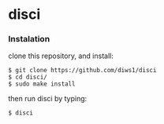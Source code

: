 # disci

### Instalation
clone this repository, and install:
```
$ git clone https://github.com/diws1/disci
$ cd disci/
$ sudo make install
```
then run disci by typing:
```
$ disci
```
